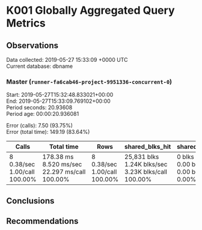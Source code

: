 # K001 Globally Aggregated Query Metrics

## Observations ##
Data collected: 2019-05-27 15:33:09 +0000 UTC  
Current database: dbname  



### Master (`runner-fa6cab46-project-9951336-concurrent-0`) ###
Start: 2019-05-27T15:32:48.833021+00:00  
End: 2019-05-27T15:33:09.769102+00:00  
Period seconds: 20.93608  
Period age: 00:00:20.936081  

Error (calls): 7.50 (93.75%)  
Error (total time): 149.19 (83.64%)

| Calls | Total&nbsp;time | Rows | shared_blks_hit | shared_blks_read | shared_blks_dirtied | shared_blks_written | blk_read_time | blk_write_time | kcache_reads | kcache_writes | kcache_user_time_ms | kcache_system_time |
|-------|------------|------|-----------------|------------------|---------------------|---------------------|---------------|----------------|--------------|---------------|---------------------|--------------------|
|8<br/>0.38/sec<br/>1.00/call<br/>100.00% |178.38&nbsp;ms<br/>8.520&nbsp;ms/sec<br/>22.297&nbsp;ms/call<br/>100.00% |8<br/>0.38/sec<br/>1.00/call<br/>100.00% |25,831&nbsp;blks<br/>1.24K&nbsp;blks/sec<br/>3.23K&nbsp;blks/call<br/>100.00% |0&nbsp;blks<br/>0.00&nbsp;blks/sec<br/>0.00&nbsp;blks/call<br/>0.00% |0&nbsp;blks<br/>0.00&nbsp;blks/sec<br/>0.00&nbsp;blks/call<br/>0.00% |0&nbsp;blks<br/>0.00&nbsp;blks/sec<br/>0.00&nbsp;blks/call<br/>0.00% |0.00&nbsp;ms<br/>0.000&nbsp;ms/sec<br/>0.000&nbsp;ms/call<br/>0.00% |0.00&nbsp;ms<br/>0.000&nbsp;ms/sec<br/>0.000&nbsp;ms/call<br/>0.00% |0.00&nbsp;bytes<br/>0.00&nbsp;bytes/sec<br/>0.00&nbsp;bytes/call<br/>0.00% |0.00&nbsp;bytes<br/>0.00&nbsp;bytes/sec<br/>0.00&nbsp;bytes/call<br/>0.00% |0.00&nbsp;ms<br/>0.000&nbsp;ms/sec<br/>0.000&nbsp;ms/call<br/>0.00% |0.00&nbsp;ms<br/>0.000&nbsp;ms/sec<br/>0.000&nbsp;ms/call<br/>0.00%|





## Conclusions ##


## Recommendations ##

